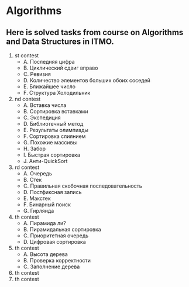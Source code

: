 # Algorithms

## Here is solved tasks from course on Algorithms and Data Structures in ITMO.
1. st contest
    - A. Последняя цифра
    - B. Циклический сдвиг вправо
    - C. Ревизия
    - D. Количество элементов больших обоих соседей
    - E. Ближайшее число
    - F. Структура Холодильник
2. nd contest
    - A. Вставка числа
    - B. Сортировка вставками
    - C. Экспедиция
    - D. Библиотечный метод
    - E. Результаты олимпиады
    - F. Сортировка слиянием
    - G. Похожие массивы
    - H. Забор
    - I. Быстрая сортировка
    - J. Анти-QuickSort
3. rd contest
    - A. Очередь
    - B. Стек
    - C. Правильная скобочная последовательность
    - D. Постфиксная запись
    - E. Макстек
    - F. Бинарный поиск
    - G. Гирлянда
4. th contest
    - A. Пирамида ли?
    - B. Пирамидальная сортировка
    - C. Приоритетная очередь
    - D. Цифровая сортировка
5. th contest
    - A. Высота дерева
    - B. Проверка корректности
    - C. Заполнение дерева
6. th contest
7. th contest
